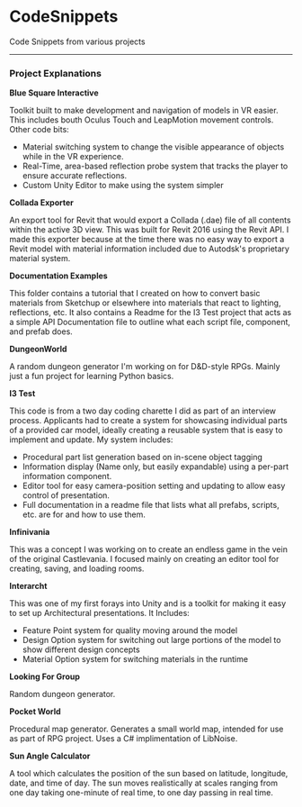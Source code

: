 # CodeSnippets
Code Snippets from various projects

---

### Project Explanations
**Blue Square Interactive**

Toolkit built to make development and navigation of models in VR easier.  This includes bouth Oculus Touch and LeapMotion movement controls.
Other code bits:
* Material switching system to change the visible appearance of objects while in the VR experience.
* Real-Time, area-based reflection probe system that tracks the player to ensure accurate reflections.
* Custom Unity Editor to make using the system simpler


**Collada Exporter**

An export tool for Revit that would export a Collada (.dae) file of all contents within the active 3D view.  This was built for Revit 2016 using the Revit API.  I made this exporter because at the time there was no easy way to export a Revit model with material information included due to Autodsk's proprietary material system.


**Documentation Examples**

This folder contains a tutorial that I created on how to convert basic materials from Sketchup or elsewhere into materials that react to lighting, reflections, etc.
It also contains a Readme for the I3 Test project that acts as a simple API Documentation file to outline what each script file, component, and prefab does.


**DungeonWorld**

A random dungeon generator I'm working on for D&D-style RPGs.  Mainly just a fun project for learning Python basics.


**I3 Test**

This code is from a two day coding charette I did as part of an interview process.  Applicants had to create a system for showcasing individual parts of a provided car model, ideally creating a reusable system that is easy to implement and update.
My system includes:
* Procedural part list generation based on in-scene object tagging
* Information display (Name only, but easily expandable) using a per-part information component.
* Editor tool for easy camera-position setting and updating to allow easy control of presentation.
* Full documentation in a readme file that lists what all prefabs, scripts, etc. are for and how to use them.


**Infinivania**

This was a concept I was working on to create an endless game in the vein of the original Castlevania.  I focused mainly on creating an editor tool for creating, saving, and loading rooms.


**Interarcht**

This was one of my first forays into Unity and is a toolkit for making it easy to set up Architectural presentations.
It Includes:
* Feature Point system for quality moving around the model
* Design Option system for switching out large portions of the model to show different design concepts
* Material Option system for switching materials in the runtime


**Looking For Group**

Random dungeon generator.


**Pocket World**

Procedural map generator.  Generates a small world map, intended for use as part of RPG project. Uses a C# implimentation of LibNoise.


**Sun Angle Calculator**

A tool which calculates the position of the sun based on latitude, longitude, date, and time of day.  The sun moves realistically at scales ranging from one day taking one-minute of real time, to one day passing in real time.
